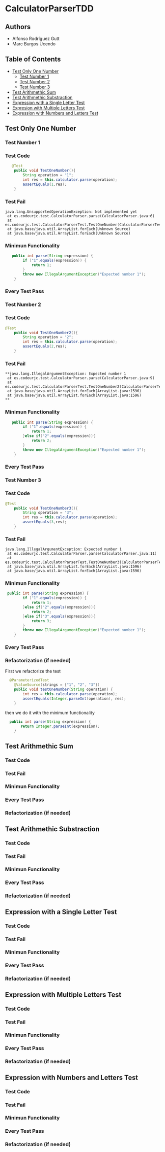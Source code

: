 # CalculatorParserTDD

## Authors
- Alfonso Rodríguez Gutt
- Marc Burgos Ucendo

## Table of Contents
- [Test Only One Number](#test-only-one-number)
  - [Test Number 1](#test-number-1)
  - [Test Number 2](#test-number-2)
  - [Test Number 3](#test-number-3) 
- [Test Arithmethic Sum](#test-arithmethic-sum)
- [Test Arithmethic Substraction](#test-arithmethic-substraction)
- [Expression with a Single Letter Test](#expression-with-a-single-letter-test)
- [Expresion with Multiple Letters Test](#expression-with-multiple-letters-test)
- [Expression with Numbers and Letters Test](#expression-with-numbers-and-letters-test)

## Test Only One Number

### Test Number 1

### Test Code
````java
   @Test
    public void TestOneNumber(){
        String operation = "1";
        int res = this.calculator.parse(operation);
        assertEquals(1,res);
    }
````

### Test Fail
```log
java.lang.UnsupportedOperationException: Not implemented yet
 at es.codeurjc.test.CalculatorParser.parse(CalculatorParser.java:6)
 at es.codeurjc.test.CalculatorParserTest.TestOneNumber(CalculatorParserTest.java:18)
 at java.base/java.util.ArrayList.forEach(Unknown Source)
 at java.base/java.util.ArrayList.forEach(Unknown Source)
````

### Minimun Functionality
````java
   public int parse(String expression) {
        if ("1".equals(expression)) {
            return 1;
        }
        throw new IllegalArgumentException("Expected number 1");
    }
````

### Every Test Pass

### Test Number 2

### Test Code
````java
@Test
    public void TestOneNumber2(){
        String operation = "2";
        int res = this.calculator.parse(operation);
        assertEquals(2,res);
    }
````
### Test Fail
```log
**java.lang.IllegalArgumentException: Expected number 1
 at es.codeurjc.test.CalculatorParser.parse(CalculatorParser.java:9)
 at es.codeurjc.test.CalculatorParserTest.TestOneNumber2(CalculatorParserTest.java:24)
 at java.base/java.util.ArrayList.forEach(ArrayList.java:1596)
 at java.base/java.util.ArrayList.forEach(ArrayList.java:1596)
**
````
### Minimun Functionality
````java
   public int parse(String expression) {
        if ("1".equals(expression)) {
            return 1;
        }else if("2".equals(expression)){
            return 2;
        }
        throw new IllegalArgumentException("Expected number 1");
    }
````

### Every Test Pass

### Test Number 3

### Test Code

````java
@Test
    public void TestOneNumber3(){
        String operation = "3";
        int res = this.calculator.parse(operation);
        assertEquals(3,res);
    }
````

### Test Fail
````log
java.lang.IllegalArgumentException: Expected number 1
 at es.codeurjc.test.CalculatorParser.parse(CalculatorParser.java:11)
 at es.codeurjc.test.CalculatorParserTest.TestOneNumber3(CalculatorParserTest.java:31)
 at java.base/java.util.ArrayList.forEach(ArrayList.java:1596)
 at java.base/java.util.ArrayList.forEach(ArrayList.java:1596)
````
### Minimun Functionality
````java
 public int parse(String expression) {
        if ("1".equals(expression)) {
            return 1;
        }else if("2".equals(expression)){
            return 2;
        }else if("3".equals(expression)){
            return 3;
        }  
        throw new IllegalArgumentException("Expected number 1");
    }
````

### Every Test Pass

### Refactorization (if needed)
First we refactorize the test
````java
  @ParameterizedTest
    @ValueSource(strings = {"1", "2", "3"})
    public void testOneNumber(String operation) {
        int res = this.calculator.parse(operation);
        assertEquals(Integer.parseInt(operation), res);
    }
````
then we do it with the minimum functionality
````java
  public int parse(String expression) {
       return Integer.parseInt(expression);
    }
````

## Test Arithmethic Sum

### Test Code

### Test Fail

### Minimun Functionality

### Every Test Pass

### Refactorization (if needed)

## Test Arithmethic Substraction

### Test Code

### Test Fail

### Minimun Functionality

### Every Test Pass

### Refactorization (if needed)

## Expression with a Single Letter Test

### Test Code

### Test Fail

### Minimun Functionality

### Every Test Pass

### Refactorization (if needed)

## Expression with Multiple Letters Test

### Test Code

### Test Fail

### Minimun Functionality

### Every Test Pass

### Refactorization (if needed)

## Expression with Numbers and Letters Test

### Test Code

### Test Fail

### Minimun Functionality

### Every Test Pass

### Refactorization (if needed)
